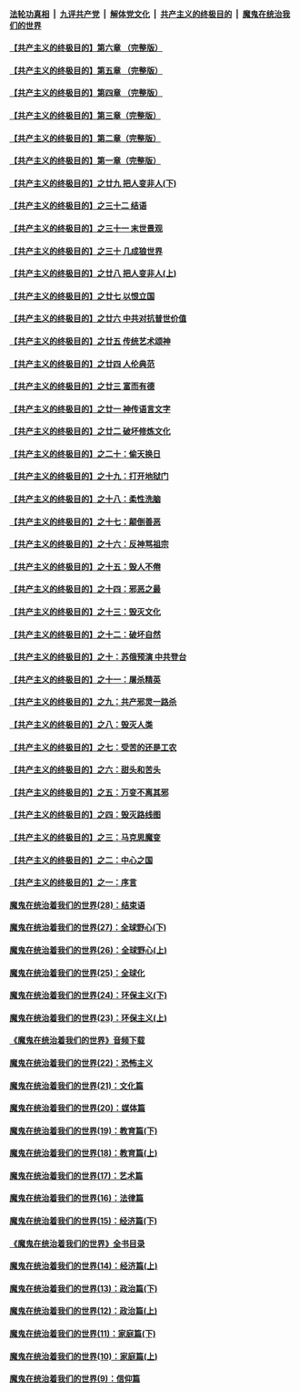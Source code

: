 ####  [法轮功真相](../../../../basic/blob/master/README.md?t=06280102) &nbsp;|&nbsp; [九评共产党](../../../../9ping.md/blob/master/README.md?t=06280102) &nbsp;|&nbsp; [解体党文化](../../../../jtdwh.md/blob/master/README.md?t=06280102)  &nbsp;|&nbsp; [共产主义的终极目的](../../../../gczydzjmd.md/blob/master/README.md?t=06280102) &nbsp;|&nbsp; [魔鬼在统治我们的世界](../../../../mgztzwmdsj.md/blob/master/README.md?t=06280102) 

#### [【共产主义的终极目的】第六章 （完整版）](../pages/nsc422/n11428913.md?t=06280102) 

#### [【共产主义的终极目的】第五章 （完整版）](../pages/nsc422/n11428912.md?t=06280102) 

#### [【共产主义的终极目的】第四章 （完整版）](../pages/nsc422/n11428907.md?t=06280102) 

#### [【共产主义的终极目的】第三章（完整版）](../pages/nsc422/n11428848.md?t=06280102) 

#### [【共产主义的终极目的】第二章（完整版）](../pages/nsc422/n11428831.md?t=06280102) 

#### [【共产主义的终极目的】第一章（完整版）](../pages/nsc422/n11417651.md?t=06280102) 

#### [【共产主义的终极目的】之廿九 把人变非人(下)](../pages/nsc422/n11344140.md?t=06280102) 

#### [【共产主义的终极目的】之三十二 结语](../pages/nsc422/n11360535.md?t=06280102) 

#### [【共产主义的终极目的】之三十一 末世景观](../pages/nsc422/n11351129.md?t=06280102) 

#### [【共产主义的终极目的】之三十 几成狼世界](../pages/nsc422/n11348280.md?t=06280102) 

#### [【共产主义的终极目的】之廿八 把人变非人(上)](../pages/nsc422/n11340492.md?t=06280102) 

#### [【共产主义的终极目的】之廿七 以恨立国](../pages/nsc422/n11336944.md?t=06280102) 

#### [【共产主义的终极目的】之廿六 中共对抗普世价值](../pages/nsc422/n11324785.md?t=06280102) 

#### [【共产主义的终极目的】之廿五 传统艺术颂神](../pages/nsc422/n11296396.md?t=06280102) 

#### [【共产主义的终极目的】之廿四 人伦典范](../pages/nsc422/n11296397.md?t=06280102) 

#### [【共产主义的终极目的】之廿三 富而有德](../pages/nsc422/n11283598.md?t=06280102) 

#### [【共产主义的终极目的】之廿一 神传语言文字](../pages/nsc422/n11263265.md?t=06280102) 

#### [【共产主义的终极目的】之廿二 破坏修炼文化](../pages/nsc422/n11245728.md?t=06280102) 

#### [【共产主义的终极目的】之二十：偷天换日](../pages/nsc422/n11238846.md?t=06280102) 

#### [【共产主义的终极目的】之十九：打开地狱门](../pages/nsc422/n11206376.md?t=06280102) 

#### [【共产主义的终极目的】之十八：柔性洗脑](../pages/nsc422/n11199994.md?t=06280102) 

#### [【共产主义的终极目的】之十七：颠倒善恶](../pages/nsc422/n11179782.md?t=06280102) 

#### [【共产主义的终极目的】之十六：反神骂祖宗](../pages/nsc422/n11166798.md?t=06280102) 

#### [【共产主义的终极目的】之十五：毁人不倦](../pages/nsc422/n11166792.md?t=06280102) 

#### [【共产主义的终极目的】之十四：邪恶之最](../pages/nsc422/n11150249.md?t=06280102) 

#### [【共产主义的终极目的】之十三：毁灭文化](../pages/nsc422/n11135227.md?t=06280102) 

#### [【共产主义的终极目的】之十二：破坏自然](../pages/nsc422/n11135214.md?t=06280102) 

#### [【共产主义的终极目的】之十：苏俄预演 中共登台](../pages/nsc422/n11118424.md?t=06280102) 

#### [【共产主义的终极目的】之十一：屠杀精英](../pages/nsc422/n11118442.md?t=06280102) 

#### [【共产主义的终极目的】之九：共产邪灵一路杀](../pages/nsc422/n11114139.md?t=06280102) 

#### [【共产主义的终极目的】之八：毁灭人类](../pages/nsc422/n11108503.md?t=06280102) 

#### [【共产主义的终极目的】之七：受苦的还是工农](../pages/nsc422/n11101809.md?t=06280102) 

#### [【共产主义的终极目的】之六：甜头和苦头](../pages/nsc422/n11096971.md?t=06280102) 

#### [【共产主义的终极目的】之五：万变不离其邪](../pages/nsc422/n11091285.md?t=06280102) 

#### [【共产主义的终极目的】之四：毁灭路线图](../pages/nsc422/n11086284.md?t=06280102) 

#### [【共产主义的终极目的】之三：马克思魔变](../pages/nsc422/n11061941.md?t=06280102) 

#### [【共产主义的终极目的】之二：中心之国](../pages/nsc422/n11047728.md?t=06280102) 

#### [【共产主义的终极目的】之一：序言](../pages/nsc422/n11086077.md?t=06280102) 

#### [魔鬼在统治着我们的世界(28)：结束语](../pages/nsc422/n10936246.md?t=06280102) 

#### [魔鬼在统治着我们的世界(27)：全球野心(下)](../pages/nsc422/n10928319.md?t=06280102) 

#### [魔鬼在统治着我们的世界(26)：全球野心(上)](../pages/nsc422/n10900318.md?t=06280102) 

#### [魔鬼在统治着我们的世界(25)：全球化](../pages/nsc422/n10788205.md?t=06280102) 

#### [魔鬼在统治着我们的世界(24)：环保主义(下)](../pages/nsc422/n10695307.md?t=06280102) 

#### [魔鬼在统治着我们的世界(23)：环保主义(上)](../pages/nsc422/n10688613.md?t=06280102) 

#### [《魔鬼在统治着我们的世界》音频下载](../pages/nsc422/n10635553.md?t=06280102) 

#### [魔鬼在统治着我们的世界(22)：恐怖主义](../pages/nsc422/n10614727.md?t=06280102) 

#### [魔鬼在统治着我们的世界(21)：文化篇](../pages/nsc422/n10597706.md?t=06280102) 

#### [魔鬼在统治着我们的世界(20)：媒体篇](../pages/nsc422/n10586579.md?t=06280102) 

#### [魔鬼在统治着我们的世界(19)：教育篇(下)](../pages/nsc422/n10564808.md?t=06280102) 

#### [魔鬼在统治着我们的世界(18)：教育篇(上)](../pages/nsc422/n10526970.md?t=06280102) 

#### [魔鬼在统治着我们的世界(17)：艺术篇](../pages/nsc422/n10499093.md?t=06280102) 

#### [魔鬼在统治着我们的世界(16)：法律篇](../pages/nsc422/n10485969.md?t=06280102) 

#### [魔鬼在统治着我们的世界(15)：经济篇(下)](../pages/nsc422/n10469975.md?t=06280102) 

#### [《魔鬼在统治着我们的世界》全书目录](../pages/nsc422/n10464261.md?t=06280102) 

#### [魔鬼在统治着我们的世界(14)：经济篇(上)](../pages/nsc422/n10457370.md?t=06280102) 

#### [魔鬼在统治着我们的世界(13)：政治篇(下)](../pages/nsc422/n10448270.md?t=06280102) 

#### [魔鬼在统治着我们的世界(12)：政治篇(上)](../pages/nsc422/n10444576.md?t=06280102) 

#### [魔鬼在统治着我们的世界(11)：家庭篇(下)](../pages/nsc422/n10440961.md?t=06280102) 

#### [魔鬼在统治着我们的世界(10)：家庭篇(上)](../pages/nsc422/n10435448.md?t=06280102) 

#### [魔鬼在统治着我们的世界(9)：信仰篇](../pages/nsc422/n10432159.md?t=06280102) 

